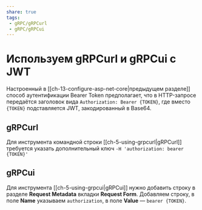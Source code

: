 ```yaml
---
share: true
tags:
 - gRPC/gRPCurl
 - gRPC/gRPCui
---
```

# Используем gRPCurl и gRPCui с JWT
Настроенный в [[ch-13-configure-asp-net-core|предыдущем разделе]] способ аутентификации Bearer Token предполагает, что в HTTP-запросе передаётся заголовок вида `Authorization: Bearer {TOKEN}`, где вместо `{TOKEN}` подставляется JWT, закодированный в Base64.
## gRPCurl
Для инструмента командной строки [[ch-5-using-grpcurl|gRPCurl]] требуется указать дополнительный ключ `-H 'authorization: bearer {TOKEN}'`
## gRPCui
Для инструмента [[ch-5-using-grpcui|gRPCui]] нужно добавить строку в разделе **Request Metadata** вкладки **Request Form**. Добавляем строку, в поле **Name** указываем `authorization`, в поле **Value** — `bearer {TOKEN}`.
